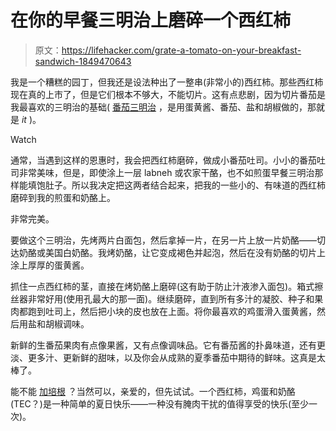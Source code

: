 # 在你的早餐三明治上磨碎一个西红柿

> 原文：<https://lifehacker.com/grate-a-tomato-on-your-breakfast-sandwich-1849470643>

我是一个糟糕的园丁，但我还是设法种出了一整串(非常小的)西红柿。那些西红柿现在真的上市了，但是它们根本不够大，不能切片。这有点悲剧，因为切片番茄是我最喜欢的三明治的基础( [番茄三明治](https://lifehacker.com/12-tasty-ways-you-should-be-eating-tomatoes-1847343803/slides/2) ，是用蛋黄酱、番茄、盐和胡椒做的，那就是 *it* )。

Watch

通常，当遇到这样的恩惠时，我会把西红柿磨碎，做成小番茄吐司。小小的番茄吐司非常美味，但是，即使涂上一层 labneh 或农家干酪，也不如煎蛋早餐三明治那样能填饱肚子。所以我决定把这两者结合起来，把我的一些小的、有味道的西红柿磨碎到我的煎蛋和奶酪上。

非常完美。

要做这个三明治，先烤两片白面包，然后拿掉一片，在另一片上放一片奶酪——切达奶酪或美国白奶酪。我烤奶酪，让它变成褐色并起泡，然后在没有奶酪的切片上涂上厚厚的蛋黄酱。

抓住一点西红柿的茎，直接在烤奶酪上磨碎(这有助于防止汁液渗入面包)。箱式擦丝器非常好用(使用孔最大的那一面)。继续磨碎，直到所有多汁的凝胶、种子和果肉都跑到吐司上，然后把小块的皮也放在上面。将你最喜欢的鸡蛋滑入蛋黄酱，然后用盐和胡椒调味。

新鲜的生番茄果肉有点像果酱，又有点像调味品。它有番茄酱的扑鼻味道，还有更淡、更多汁、更新鲜的甜味，以及你会从成熟的夏季番茄中期待的鲜味。这真是太棒了。

能不能 [加培根](https://lifehacker.com/your-blt-needs-this-stealth-bacon-1849448203) ？当然可以，亲爱的，但先试试。一个西红柿，鸡蛋和奶酪(TEC？)是一种简单的夏日快乐——一种没有腌肉干扰的值得享受的快乐(至少一次)。